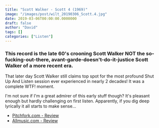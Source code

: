 ```yaml
---
title: "Scott Walker - Scott 4 (1969)"
image: "/images/post/wilt_20190306_Scott.4.jpg"
date: 2019-03-06T00:00:00.0000000
draft: false
author: "David"
tags: []
categories: ["Listen"]
---
```

### This record is the late 60's crooning Scott Walker NOT the so-fucking-out-there, avant-garde-doesn't-do-it-justice Scott Walker of a more recent era.

 That later day Scott Walker still claims top spot for the most profound Shut Up And Listen session ever experienced in nearly 2 decades! It was a complete WTF! moment.

 I'm not sure if I'm a great admirer of this early stuff though? It's pleasant enough but hardly challenging on first listen. Apparently, if you dig deep lyrically it all starts to make sense...

-  [Pitchfork.com - Review](https://pitchfork.com/reviews/albums/18088-scott-walker-scott-walker-the-collection-1967-1970/)
-  [Allmusic.com - Review](https://www.allmusic.com/album/scott-4-mw0000468113)